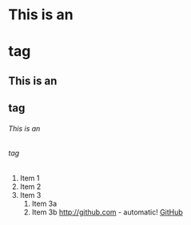 # This is an <h1> tag
## This is an <h2> tag
###### This is an <h6> tag
1. Item 1
1. Item 2
1. Item 3
   1. Item 3a
   1. Item 3b
http://github.com - automatic!
[GitHub](http://github.com)
